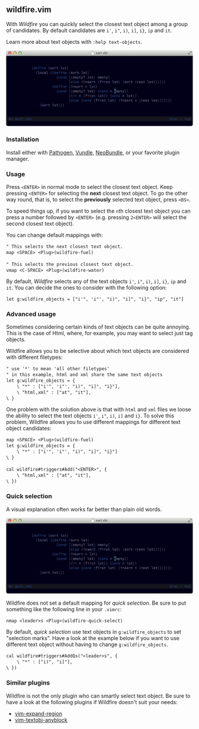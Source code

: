 ## wildfire.vim

With *Wildfire* you can quickly select the closest text object among a group of candidates. By default candidates are `i'`, `i"`, `i)`, `i]`, `i}`, `ip` and `it`.

Learn more about text objects with `:help text-objects`.

![Preview](_assets/preview.gif "Preview.")

### Installation

Install either with [Pathogen](https://github.com/tpope/vim-pathogen), [Vundle](https://github.com/gmarik/Vundle.vim), [NeoBundle](https://github.com/Shougo/neobundle.vim), or your favorite plugin manager.

### Usage

Press `<ENTER>` in normal mode to select the closest text object. Keep pressing `<ENTER>` for selecting the **next** closest text object. To go the other way round, that is, to select the **previously** selected text object, press `<BS>`.

To speed things up, if you want to select the `n`th closest text object you can press a number followed by `<ENTER>` (e.g. pressing `2<ENTER>` will select the second closest text object).

You can change default mappings with:

```vim
" This selects the next closest text object.
map <SPACE> <Plug>(wildfire-fuel)

" This selects the previous closest text object.
vmap <C-SPACE> <Plug>(wildfire-water)
```

By default, *Wildfire* selects any of the text objects `i'`, `i"`, `i)`, `i]`, `i}`, `ip` and `it`. You can decide the ones to consider with the following option:

```vim
let g:wildfire_objects = ["i'", 'i"', "i)", "i]", "i}", "ip", "it"]
```

### Advanced usage

Sometimes considering certain kinds of text objects can be quite annoying. This is the case of Html, where, for example, you may want to select just tag objects.

Wildfire allows you to be selective about which text objects are considered with different filetypes:

```vim
" use '*' to mean 'all other filetypes'
" in this example, html and xml share the same text objects
let g:wildfire_objects = {
    \ "*" : ["i'", 'i"', "i)", "i]", "i}"],
    \ "html,xml" : ["at", "it"],
\ }
```

One problem with the solution above is that with `html` and `xml` files we loose the ability to select the text objects `i'`, `i"`, `i)`, `i]` and `i}`. To solve this problem, Wildfire allows you to use different mappings for different text object candidates:

```vim
map <SPACE> <Plug>(wildfire-fuel)
let g:wildfire_objects = {
    \ "*" : ["i'", 'i"', "i)", "i]", "i}"]
\ }

cal wildfire#triggers#Add("<ENTER>", {
    \ "html,xml" : ["at", "it"],
\ })
```

### Quick selection

A visual explanation often works far better than plain old words.

![Preview](_assets/quickselect.gif "Quick selection.")

Wildfire does not set a default mapping for *quick selection*. Be sure to put something like the following line in your `.vimrc`:

```vim
nmap <leader>s <Plug>(wildfire-quick-select)
```

By default, *quick selection* use text objects in `g:wildfire_objects` to set "selection marks". Have a look at the example below if you want to use different text object without having to change `g:wildfire_objects`.

```vim
cal wildfire#triggers#AddQs("<leader>s", {
    \ "*" : ["i)", "i]"],
\ })
```

### Similar plugins

Wildfire is not the only plugin who can smartly select text object. Be sure to have a look at the following plugins if Wildfire doesn't suit your needs:

- [vim-expand-region](https://github.com/terryma/vim-expand-region)
- [vim-textobj-anyblock](https://github.com/rhysd/vim-textobj-anyblock)
